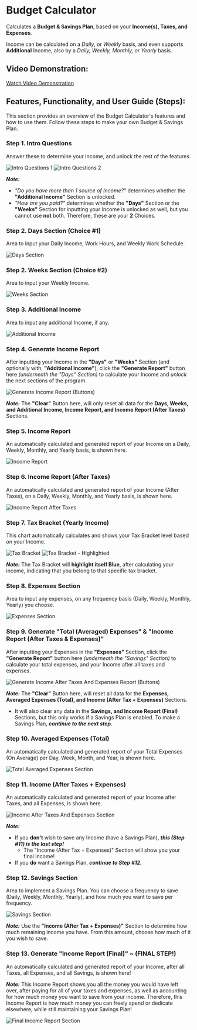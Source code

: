 # Budget Calculator

Calculates a **Budget & Savings Plan**, based on your **Income(s), Taxes, and Expenses**. 

Income can be calculated on a _Daily_, or _Weekly_ basis, and even supports **Additional** Income, also by a _Daily, Weekly, Monthly, or Yearly_ basis.

## Video Demonstration:
[Watch Video Demonstration](https://github.com/user-attachments/assets/015923d9-f6e5-4574-bd1a-01e6c6197de7)

## Features, Functionality, and User Guide (Steps):

This section provides an overview of the Budget Calculator's features and how to use them. Follow these steps to make your own Budget & Savings Plan.

### Step 1. Intro Questions
Answer these to determine your Income, and unlock the rest of the features.

![Intro Questions 1](https://github.com/user-attachments/assets/607d9852-eb17-440f-830c-d3c50da1ab79)
![Intro Questions 2](https://github.com/user-attachments/assets/a25dc18b-ba01-4832-87b3-0cf2f5f01465)

**_Note:_** 
* _"Do you have more than 1 source of Income?"_ determines whether the **"Additional Income"** Section is unlocked.
* _"How are you paid?"_ determines whether the **"Days"** Section or the **"Weeks"** Section for inputting your Income is unlocked as well, but you cannot use **not** both. Therefore, these are your **2** Choices. 

### Step 2. Days Section (Choice #1)
Area to input your Daily Income, Work Hours, and Weekly Work Schedule.

![Days Section](https://github.com/user-attachments/assets/4817d302-2f3a-44d3-abb1-203ae0ab5ab6)

### Step 2. Weeks Section (Choice #2)
Area to input your Weekly Income.

![Weeks Section](https://github.com/user-attachments/assets/b4620722-21e6-4a35-8281-5d94cd3ffa43)

### Step 3. Additional Income
Area to input any additional Income, if any.

![Additional Income](https://github.com/user-attachments/assets/0d49fbc4-1f37-4a97-ac56-2cf5ebe52c8b)

### Step 4. Generate Income Report
After inputting your Income in the **"Days"** or **"Weeks"** Section (and optionally with, **"Additional Income"**), click the **"Generate Report"** button here _(underneath the "Days" Section)_ to calculate your Income and _unlock_ the next sections of the program.

![Generate Income Report (Buttons)](https://github.com/user-attachments/assets/486ebbae-2646-40ad-a404-2e01a2f880fd)

**_Note:_** The **"Clear"** Button here, will only reset all data for the **Days, Weeks, and Additional Income, Income Report, and Income Report (After Taxes)** Sections.

### Step 5. Income Report
An automatically calculated and generated report of your Income on a Daily, Weekly, Monthly, and Yearly basis, is shown here.

![Income Report](https://github.com/user-attachments/assets/ff192e0d-7d6c-4b19-928b-42c5a6b302c1)

### Step 6. Income Report (After Taxes)
An automatically calculated and generated report of your Income (After Taxes), on a Daily, Weekly, Monthly, and Yearly basis, is shown here.

![Income Report After Taxes](https://github.com/user-attachments/assets/c26f3f1b-bc10-4fd2-9858-6e61466bf31d)

### Step 7. Tax Bracket (Yearly Income)
This chart automatically calculates and shows your Tax Bracket level based on your Income.

![Tax Bracket](https://github.com/user-attachments/assets/12197fe4-226e-4c8d-8dc9-44f37ae5180f) ![Tax Bracket - Highlighted](https://github.com/user-attachments/assets/921d3cfe-33e0-41ec-8e16-b876d9e51911)

**_Note:_** The Tax Bracket will **highlight itself Blue**, after calculating your income, indicating that you belong to that specific tax bracket.

### Step 8. Expenses Section
Area to input any expenses, on any frequency basis (Daily, Weekly, Monthly, Yearly) you choose.

![Expenses Section](https://github.com/user-attachments/assets/0a426197-c2a1-450b-acc8-a26a5f8673b8)

### Step 9. Generate "Total (Averaged) Expenses" & "Income Report (After Taxes & Expenses)"
After inputting your Expenses in the **"Expenses"** Section, click the **"Generate Report"** button here _(underneath the "Savings" Section)_ to calculate your total expenses, and your Income after all taxes and expenses.

![Generate Income After Taxes And Expenses Report (Buttons)](https://github.com/user-attachments/assets/bc118967-bd0c-41ee-97d4-970206fb2172)

**_Note:_** The **"Clear"** Button here, will reset all data for the **Expenses, Averaged Expenses (Total), and Income (After Tax + Expenses)** Sections. 
  * It will also clear any data in the **Savings, and Income Report (Final)** Sections, but this only works if a Savings Plan is enabled. To make a Savings Plan, **_continue to the next step._**

### Step 10. Averaged Expenses (Total)
An automatically calculated and generated report of your Total Expenses (On Average) per Day, Week, Month, and Year, is shown here.

![Total Averaged Expenses Section](https://github.com/user-attachments/assets/33179a34-4925-46a4-bb4f-c9b8d741e7fb)

### Step 11. Income (After Taxes + Expenses)
An automatically calculated and generated report of your Income after Taxes, and all Expenses, is shown here.

![Income After Taxes And Expenses Section](https://github.com/user-attachments/assets/8708d5b1-eace-4fdb-a2d8-6c63739bebd2)

**_Note:_** 
* If you **don't** wish to save any Income (have a Savings Plan), **_this (Step #11) is the last step!_**
  * The "Income (After Tax + Expenses)" Section will show you your final income!
* If you **do** want a Savings Plan, **_continue to Step #12._**



### Step 12. Savings Section
Area to implement a Savings Plan. You can choose a frequency to save (Daily, Weekly, Monthly, Yearly), and how much you want to save per frequency.

![Savings Section](https://github.com/user-attachments/assets/c620358e-b588-4b88-998c-f2830c6d3069)

**_Note:_** Use the **"Income (After Tax + Expenses)"** Section to determine how much remaining income you have. From this amount, choose how much of it you wish to save.

### Step 13. Generate "Income Report (Final)" ~ (FINAL STEP!)
An automatically calculated and generated report of your Income, after all Taxes, all Expenses, and all Savings, is shown here!

**_Note:_** This Income Report shows you all the money you would have left over, after paying for all of your taxes and expenses, as well as accounting for how much money you want to save from your income. Therefore, this Income Report is how much money you can freely spend or dedicate elsewhere, while still maintaining your Savings Plan!

![Final Income Report Section](https://github.com/user-attachments/assets/fcdb165a-5acf-4200-9198-4450b1578753)
